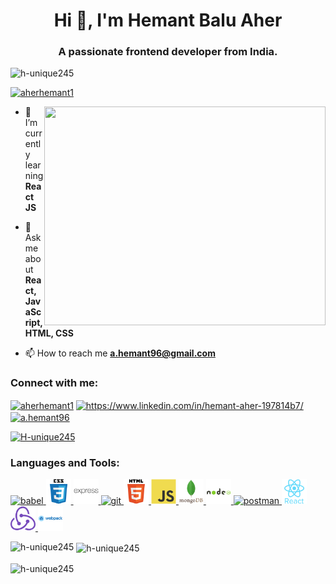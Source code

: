 <!-- ### Hi there 👋 -->

<!--
**H-unique245/H-unique245** is a ✨ _special_ ✨ repository because its `README.md` (this file) appears on your GitHub profile.

Here are some ideas to get you started:

- 🔭 I’m currently working on ...
- 🌱 I’m currently learning ...
- 👯 I’m looking to collaborate on ...
- 🤔 I’m looking for help with ...
- 💬 Ask me about ...
- 📫 How to reach me: ...
- 😄 Pronouns: ...
- ⚡ Fun fact: ...
-->
<h1 align="center">Hi 👋, I'm Hemant Balu Aher</h1>
<h3 align="center">A passionate frontend developer from India.</h3>

<p align="left"> <img src="https://komarev.com/ghpvc/?username=h-unique245&label=Profile%20views&color=0e75b6&style=flat" alt="h-unique245" /> </p>


<p align="left"> <a href="https://twitter.com/aherhemant1" target="blank"><img src="https://img.shields.io/twitter/follow/aherhemant1?logo=twitter&style=for-the-badge" alt="aherhemant1" /></a> </p>
<p><img align="right" height="350" width="450" src="https://d34zoluwvem4yl.cloudfront.net/Professional_full_stack_web_development_service_in_Bangladesh-_Full_stack_web_developer.gif" alt=""/></p>

- 🌱 I’m currently learning **React JS**

- 💬 Ask me about **React, JavaScript, HTML, CSS**

- 📫 How to reach me **a.hemant96@gmail.com**


<h3 align="left">Connect with me:</h3>
<p align="left">
<a href="https://twitter.com/aherhemant1" target="blank"><img align="center" src="https://raw.githubusercontent.com/rahuldkjain/github-profile-readme-generator/master/src/images/icons/Social/twitter.svg" alt="aherhemant1" height="30" width="40" /></a>
<a href="https://linkedin.com/in/https://www.linkedin.com/in/hemant-aher-197814b7/" target="blank"><img align="center" src="https://raw.githubusercontent.com/rahuldkjain/github-profile-readme-generator/master/src/images/icons/Social/linked-in-alt.svg" alt="https://www.linkedin.com/in/hemant-aher-197814b7/" height="30" width="40" /></a>
<a href="https://codesandbox.com/a.hemant96" target="blank"><img align="center" src="https://raw.githubusercontent.com/rahuldkjain/github-profile-readme-generator/master/src/images/icons/Social/codesandbox.svg" alt="a.hemant96" height="30" width="40" /></a>
</p>
<p align="left"> <a href="https://github.com/ryo-ma/github-profile-trophy"><img src="https://github-profile-trophy.vercel.app/?username=H-unique245" alt="H-unique245" /></a> </p>
<h3 align="left">Languages and Tools:</h3>
<p align="left"> <a href="https://babeljs.io/" target="_blank" rel="noreferrer"> <img src="https://www.vectorlogo.zone/logos/babeljs/babeljs-icon.svg" alt="babel" width="40" height="40"/> </a> <a href="https://www.w3schools.com/css/" target="_blank" rel="noreferrer"> <img src="https://raw.githubusercontent.com/devicons/devicon/master/icons/css3/css3-original-wordmark.svg" alt="css3" width="40" height="40"/> </a> <a href="https://expressjs.com" target="_blank" rel="noreferrer"> <img src="https://raw.githubusercontent.com/devicons/devicon/master/icons/express/express-original-wordmark.svg" alt="express" width="40" height="40"/> </a> <a href="https://git-scm.com/" target="_blank" rel="noreferrer"> <img src="https://www.vectorlogo.zone/logos/git-scm/git-scm-icon.svg" alt="git" width="40" height="40"/> </a> <a href="https://www.w3.org/html/" target="_blank" rel="noreferrer"> <img src="https://raw.githubusercontent.com/devicons/devicon/master/icons/html5/html5-original-wordmark.svg" alt="html5" width="40" height="40"/> </a> <a href="https://developer.mozilla.org/en-US/docs/Web/JavaScript" target="_blank" rel="noreferrer"> <img src="https://raw.githubusercontent.com/devicons/devicon/master/icons/javascript/javascript-original.svg" alt="javascript" width="40" height="40"/> </a> <a href="https://www.mongodb.com/" target="_blank" rel="noreferrer"> <img src="https://raw.githubusercontent.com/devicons/devicon/master/icons/mongodb/mongodb-original-wordmark.svg" alt="mongodb" width="40" height="40"/> </a> <a href="https://nodejs.org" target="_blank" rel="noreferrer"> <img src="https://raw.githubusercontent.com/devicons/devicon/master/icons/nodejs/nodejs-original-wordmark.svg" alt="nodejs" width="40" height="40"/> </a> <a href="https://postman.com" target="_blank" rel="noreferrer"> <img src="https://www.vectorlogo.zone/logos/getpostman/getpostman-icon.svg" alt="postman" width="40" height="40"/> </a> <a href="https://reactjs.org/" target="_blank" rel="noreferrer"> <img src="https://raw.githubusercontent.com/devicons/devicon/master/icons/react/react-original-wordmark.svg" alt="react" width="40" height="40"/> </a> <a href="https://redux.js.org" target="_blank" rel="noreferrer"> <img src="https://raw.githubusercontent.com/devicons/devicon/master/icons/redux/redux-original.svg" alt="redux" width="40" height="40"/> </a> <a href="https://webpack.js.org" target="_blank" rel="noreferrer"> <img src="https://raw.githubusercontent.com/devicons/devicon/d00d0969292a6569d45b06d3f350f463a0107b0d/icons/webpack/webpack-original-wordmark.svg" alt="webpack" width="40" height="40"/> </a> </p>

<p><img align="left" src="https://github-readme-stats.vercel.app/api/top-langs?username=h-unique245&show_icons=true&locale=en&layout=compact" alt="h-unique245" /></p>

<p>&nbsp;<img align="center" src="https://github-readme-stats.vercel.app/api?username=h-unique245&show_icons=true&locale=en" alt="h-unique245" /></p>

<p><img align="center" src="https://github-readme-streak-stats.herokuapp.com/?user=h-unique245&" alt="h-unique245" /></p>

